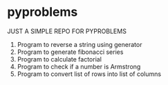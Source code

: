 # pyproblems

JUST A SIMPLE REPO FOR PYPROBLEMS

1) Program to reverse a string using generator
2) Program to generate fibonacci series
3) Program to calculate factorial
4) Program to check if a number is Armstrong 
5) Program to convert list of rows into list of columns
